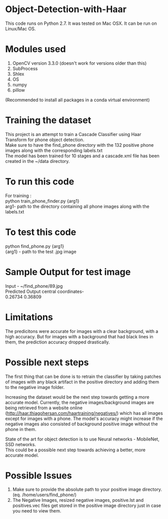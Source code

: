 # Object-Detection-with-Haar </br>
This code runs on Python 2.7. It was tested on Mac OSX. It can be run on Linux/Mac OS.

# Modules used </br>
1) OpenCV version 3.3.0 (doesn't work for versions older than this) </br>
2) SubProcess </br>
3) Shlex </br>
4) OS </br>
5) numpy </br>
6) pillow </br>

(Recommended to install all packages in a conda virtual environment) </br>

# Training the dataset </br>
This project is an attempt to train a Cascade Classifier using Haar Transform for phone object detection. </br>
Make sure to have the find_phone directory with the 132 positive phone images along with the corresponding labels.txt </br>
The model has been trained for 10 stages and a cascade.xml file has been created in the ~/data directory. </br>

# To run this code </br>

For training : </br>
python train_phone_finder.py {arg1} </br>
arg1- path to the directory containing all phone images along with the labels.txt </br>

# To test this code </br>

python find_phone.py {arg1} </br>
{arg1} - path to the test .jpg image

# Sample Output for test image </br>


Input - ~/find_phone/89.jpg </br>
Predicted Output central coordinates- </br>
0.26734 0.36809 </br>

# Limitations </br>
The predicitons were accurate for images with a clear background, with a high accuracy. But for images with a background that had black lines in them, the prediction accuracy dropped drastically. </br>
# Possible next steps </br>
The first thing that can be done is to retrain the classifier by taking patches of images with any black artifact in the positive directory and adding them to the negative image folder. </br>

Increasing the dataset would be the next step towards getting a more accurate model. Currently, the negative images/background images are being retrieved from a website online (http://haar.thiagohersan.com/haartraining/negatives/) which has all images except for images with a phone. The model's accuracy might increase if the negative images also consisted of background positive image without the phone in them. </br>

State of the art for object detection is to use Neural networks - MobileNet, SSD networks. </br>
This could be a possible next step towards achieving a better, more accurate model. </br>

# Possible Issues</br>
1) Make sure to provide the absolute path to your positive image directory. (eq. /home/users/find_phone/) </br>
2) The Negative Images, resized negative images, positive.lst and positives.vec files get stored in the positive image directory just in case you need to view them. </br>




